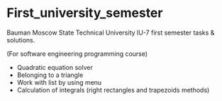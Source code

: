 # First_university_semester
Bauman Moscow State Technical University IU-7 first semester tasks & solutions.

(For software engineering programming course)

* Quadratic equation solver
* Belonging to a triangle
* Work with list by using menu
* Сalculation of integrals (right rectangles and trapezoids methods)
